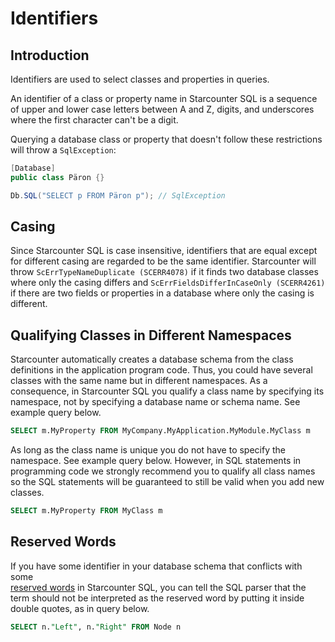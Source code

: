 # Identifiers

## Introduction

Identifiers are used to select classes and properties in queries.

An identifier of a class or property name in Starcounter SQL is a sequence of upper and lower case letters between A and Z, digits, and underscores where the first character can't be a digit.

Querying a database class or property that doesn't follow these restrictions will throw a `SqlException`:

```csharp
[Database]
public class Päron {}

Db.SQL("SELECT p FROM Päron p"); // SqlException
```

## Casing

Since Starcounter SQL is case insensitive, identifiers that are equal except for different casing are regarded to be the same identifier. Starcounter will throw `ScErrTypeNameDuplicate (SCERR4078)` if it finds two database classes where only the casing differs and `ScErrFieldsDifferInCaseOnly (SCERR4261)` if there are two fields or properties in a database where only the casing is different.

## Qualifying Classes in Different Namespaces

Starcounter automatically creates a database schema from the class definitions in the application program code. Thus, you could have several classes with the same name but in different namespaces. As a consequence, in Starcounter SQL you qualify a class name by specifying its namespace, not by specifying a database name or schema name. See example query below.

```sql
SELECT m.MyProperty FROM MyCompany.MyApplication.MyModule.MyClass m
```

As long as the class name is unique you do not have to specify the namespace. See example query below. However, in SQL statements in programming code we strongly recommend you to qualify all class names so the SQL statements will be guaranteed to still be valid when you add new classes.

```sql
SELECT m.MyProperty FROM MyClass m
```

## Reserved Words

If you have some identifier in your database schema that conflicts with some  
[reserved words](reserved-words.md) in Starcounter SQL, you can tell the SQL parser that the term should not be interpreted as the reserved word by putting it inside double quotes, as in query below.

```sql
SELECT n."Left", n."Right" FROM Node n
```



